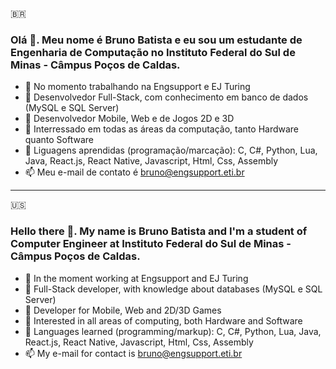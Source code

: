 :brazil:
### Olá 👋. Meu nome é Bruno Batista e eu sou um estudante de Engenharia de Computação no Instituto Federal do Sul de Minas - Câmpus Poços de Caldas.
  
- 🔭 No momento trabalhando na Engsupport e EJ Turing
- 🌱 Desenvolvedor Full-Stack, com conhecimento em banco de dados (MySQL e SQL Server)
- 👯 Desenvolvedor Mobile, Web e de Jogos 2D e 3D
- 🤔 Interressado em todas as áreas da computação, tanto Hardware quanto Software
- 💬 Liguagens aprendidas (programação/marcação): C, C#, Python, Lua, Java, React.js, React Native, Javascript, Html, Css, Assembly
- 📫 Meu e-mail de contato é bruno@engsupport.eti.br
- - - - - - - - - - - - - - - - - - - - - - - - - - - - - - - - - - - - - - - - - - - - - - - - - - - - - - - - - - - - - - - - - - - - - - - - - - - - - - - - - - - - - - - - - - - - - - - - - - - - - - - - - - - - - - - - - - - - - - - - 
:us:
### Hello there 👋. My name is Bruno Batista and I'm a student of Computer Engineer at Instituto Federal do Sul de Minas - Câmpus Poços de Caldas.
  
- 🔭 In the moment working at Engsupport and EJ Turing
- 🌱 Full-Stack developer, with knowledge about databases (MySQL e SQL Server)
- 👯 Developer for Mobile, Web and 2D/3D Games
- 🤔 Interested in all areas of computing, both Hardware and Software
- 💬 Languages learned (programming/markup): C, C#, Python, Lua, Java, React.js, React Native, Javascript, Html, Css, Assembly
- 📫 My e-mail for contact is bruno@engsupport.eti.br
